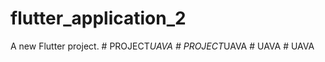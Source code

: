 # flutter_application_2

A new Flutter project.
#   P R O J E C T _ U A V A  
 #   P R O J E C T _ U A V A  
 #   U A V A  
 #   U A V A  
 